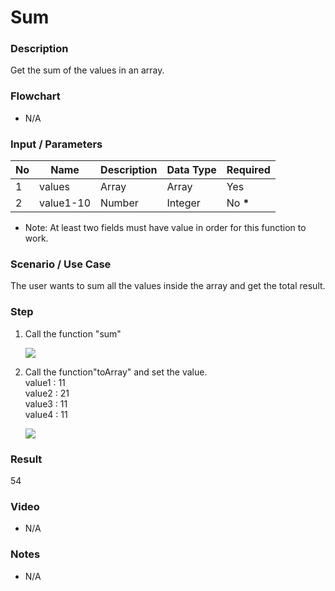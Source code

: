 ﻿# Sum

### Description

Get the sum of the values in an array.

### Flowchart

- N/A 

### Input / Parameters

| No | Name | Description | Data Type | Required |
| ------ | ------ | ------ |------ | ------ |
| 1 | values | Array | Array | Yes  |
| 2 | value1-10 | Number | Integer | No __*__ | 

* Note: At least two fields must have value in order for this function to work.

### Scenario / Use Case

The user wants to sum all the values inside the array and get the total result.

### Step

1. Call the function "sum"

    ![](../../../../document/function/Array/sum/sum-step-1.png?raw=true)

2. Call the function"toArray" and set the value.
   </br>
   value1  : 11<br />
   value2  : 21<br />
   value3  : 11<br />
   value4  : 11<br />

   ![](../../../../document/function/Array/sum/sum-step-2.png?raw=true)

### Result

54

### Video

- N/A

<!--[![Video](http://i.imgur.com/Ot5DWAW.png)](https://youtu.be/StTqXEQ2l-Y?t=35s)-->

### Notes

- N/A